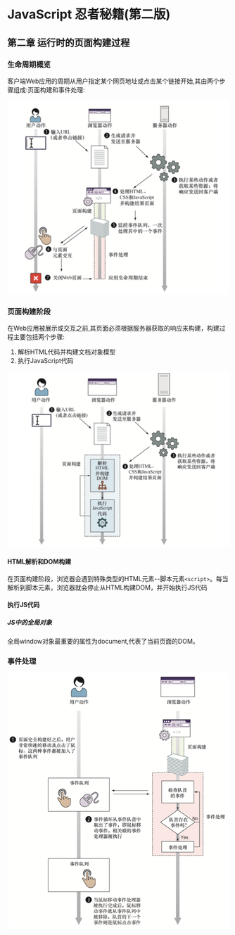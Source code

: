 # JavaScript 忍者秘籍(第二版)
## 第二章 运行时的页面构建过程
### 生命周期概览
客户端Web应用的周期从用户指定某个网页地址或点击某个链接开始,其由两个步骤组成:页面构建和事件处理:

![img2-1](./images/2.1.png)

### 页面构建阶段
在Web应用被展示或交互之前,其页面必须根据服务器获取的响应来构建，构建过程主要包括两个步骤:
1. 解析HTML代码并构建文档对象模型
2. 执行JavaScript代码

![img2-2](./images/2.2.png)

#### HTML解析和DOM构建
在页面构建阶段，浏览器会遇到特殊类型的HTML元素--脚本元素`<script>`。每当解析到脚本元素，浏览器就会停止从HTML构建DOM，并开始执行JS代码
#### 执行JS代码
##### JS中的全局对象
全局window对象最重要的属性为document,代表了当前页面的DOM。
### 事件处理

![img2-3](./images/2.3.png)

